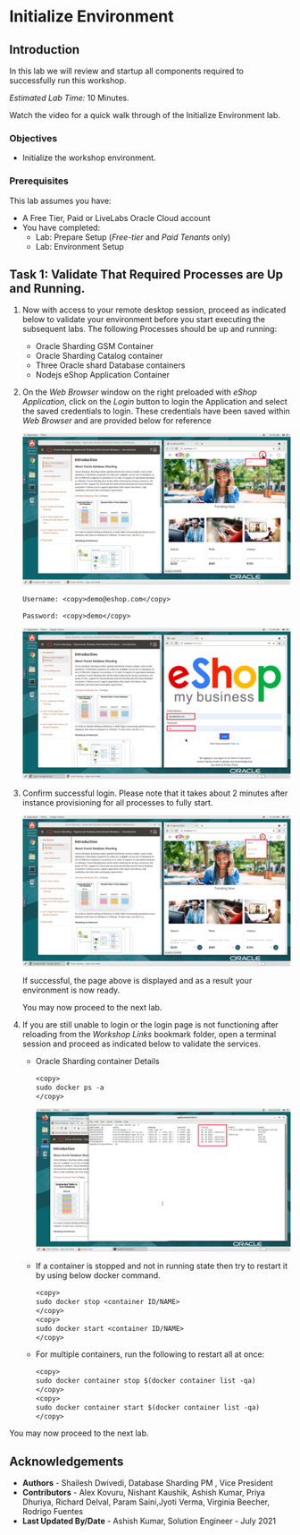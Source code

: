 # Initialize Environment

## Introduction

In this lab we will review and startup all components required to successfully run this workshop.

*Estimated Lab Time:* 10 Minutes.

Watch the video for a quick walk through of the Initialize Environment lab.

[](youtube:e3EXx3BMhec)

### Objectives
- Initialize the workshop environment.

### Prerequisites
This lab assumes you have:
- A Free Tier, Paid or LiveLabs Oracle Cloud account
- You have completed:
    - Lab: Prepare Setup (*Free-tier* and *Paid Tenants* only)
    - Lab: Environment Setup

## Task 1: Validate That Required Processes are Up and Running.
1. Now with access to your remote desktop session, proceed as indicated below to validate your environment before you start executing the subsequent labs. The following Processes should be up and running:

    - Oracle Sharding GSM  Container
    - Oracle Sharding Catalog container
    - Three Oracle shard Database containers
    - Nodejs eShop Application Container

2. On the *Web Browser* window on the right preloaded with *eShop Application*, click on the *Login* button to login the Application and select the saved credentials to login. These credentials have been saved within *Web Browser* and are provided below for reference

    ![](images/oracle-shading-noVnc.png " ")
    ```
    Username: <copy>demo@eshop.com</copy>
    ```

    ```
    Password: <copy>demo</copy>
    ```

    ![](images/application-login.png " ")

3. Confirm successful login. Please note that it takes about 2 minutes after instance provisioning for all processes to fully start.

    ![](images/application-demo.png " ")

    If successful, the page above is displayed and as a result your environment is now ready.  

    You may now proceed to the next lab.

4. If you are still unable to login or the login page is not functioning after reloading from the *Workshop Links* bookmark folder, open a terminal session and proceed as indicated below to validate the services.

    - Oracle Sharding container Details

        ```
        <copy>
        sudo docker ps -a
        </copy>
        ```
        ![](images/sharding-docker.png " ")

    - If a container is stopped and not in running state then try to restart it by using below docker command.

        ```
        <copy>
        sudo docker stop <container ID/NAME>
        </copy>
        <copy>
        sudo docker start <container ID/NAME>
        </copy>
        ```
    - For multiple containers, run the following to restart all at once:

        ```
        <copy>
        sudo docker container stop $(docker container list -qa)
        </copy>
        <copy>
        sudo docker container start $(docker container list -qa)
        </copy>
        ```

You may now proceed to the next lab.

## Acknowledgements
* **Authors** - Shailesh Dwivedi, Database Sharding PM , Vice President
* **Contributors** - Alex Kovuru, Nishant Kaushik, Ashish Kumar, Priya Dhuriya, Richard Delval, Param Saini,Jyoti Verma, Virginia Beecher, Rodrigo Fuentes
* **Last Updated By/Date** - Ashish Kumar, Solution Engineer - July 2021
